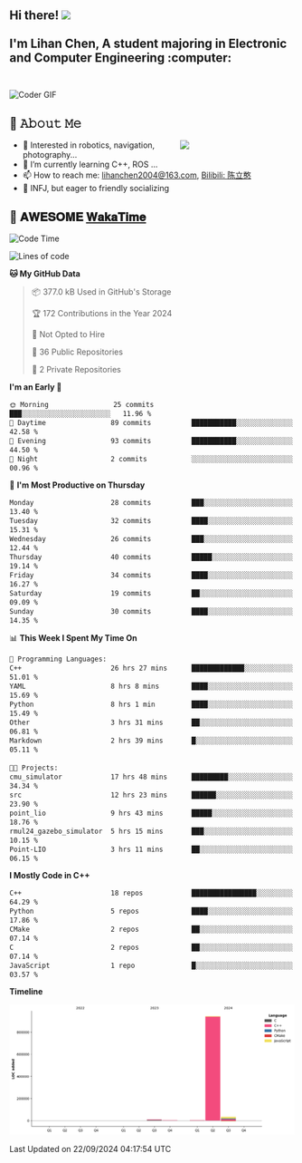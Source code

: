 <h2 align="left">
 <abc>
  <br>Hi there! <img src="https://user-images.githubusercontent.com/42378118/110234147-e3259600-7f4e-11eb-95be-0c4047144dea.gif" width="30"><br>
  <br> I'm Lihan Chen, A student majoring in Electronic and Computer Engineering :computer:<br>
  <br>
 </abc>
</h2>

<img align="center" src="https://media.giphy.com/media/SWoSkN6DxTszqIKEqv/giphy.gif" alt="Coder GIF" width="500">

## :book: 𝙰𝚋𝚘𝚞𝚝 𝙼𝚎

<img align="right" width="40%" src="https://github-readme-stats.vercel.app/api?username=LihanChen2004&show_icons=true&icon_color=CE1D2D&text_color=718096&bg_color=ffffff&hide_title=true" />

- 🌟 Interested in robotics, navigation, photography...
- 🌱 I’m currently learning C++, ROS ... 
- 📫 How to reach me: lihanchen2004@163.com, [Bilibili: 陈立憨](https://space.bilibili.com/170786212)
- 👯 INFJ, but eager to friendly socializing

## 📜 𝐀𝐖𝐄𝐒𝐎𝐌𝐄 [𝐖𝐚𝐤𝐚𝐓𝐢𝐦𝐞](https://github.com/anmol098/waka-readme-stats)

<!--START_SECTION:waka-->
![Code Time](http://img.shields.io/badge/Code%20Time-172%20hrs%2046%20mins-blue)

![Lines of code](https://img.shields.io/badge/From%20Hello%20World%20I%27ve%20Written-990.9%20thousand%20lines%20of%20code-blue)

**🐱 My GitHub Data** 

> 📦 377.0 kB Used in GitHub's Storage 
 > 
> 🏆 172 Contributions in the Year 2024
 > 
> 🚫 Not Opted to Hire
 > 
> 📜 36 Public Repositories 
 > 
> 🔑 2 Private Repositories 
 > 
**I'm an Early 🐤** 

```text
🌞 Morning                25 commits          ███░░░░░░░░░░░░░░░░░░░░░░   11.96 % 
🌆 Daytime                89 commits          ███████████░░░░░░░░░░░░░░   42.58 % 
🌃 Evening                93 commits          ███████████░░░░░░░░░░░░░░   44.50 % 
🌙 Night                  2 commits           ░░░░░░░░░░░░░░░░░░░░░░░░░   00.96 % 
```
📅 **I'm Most Productive on Thursday** 

```text
Monday                   28 commits          ███░░░░░░░░░░░░░░░░░░░░░░   13.40 % 
Tuesday                  32 commits          ████░░░░░░░░░░░░░░░░░░░░░   15.31 % 
Wednesday                26 commits          ███░░░░░░░░░░░░░░░░░░░░░░   12.44 % 
Thursday                 40 commits          █████░░░░░░░░░░░░░░░░░░░░   19.14 % 
Friday                   34 commits          ████░░░░░░░░░░░░░░░░░░░░░   16.27 % 
Saturday                 19 commits          ██░░░░░░░░░░░░░░░░░░░░░░░   09.09 % 
Sunday                   30 commits          ████░░░░░░░░░░░░░░░░░░░░░   14.35 % 
```


📊 **This Week I Spent My Time On** 

```text
💬 Programming Languages: 
C++                      26 hrs 27 mins      █████████████░░░░░░░░░░░░   51.01 % 
YAML                     8 hrs 8 mins        ████░░░░░░░░░░░░░░░░░░░░░   15.69 % 
Python                   8 hrs 1 min         ████░░░░░░░░░░░░░░░░░░░░░   15.49 % 
Other                    3 hrs 31 mins       ██░░░░░░░░░░░░░░░░░░░░░░░   06.81 % 
Markdown                 2 hrs 39 mins       █░░░░░░░░░░░░░░░░░░░░░░░░   05.11 % 

🐱‍💻 Projects: 
cmu_simulator            17 hrs 48 mins      █████████░░░░░░░░░░░░░░░░   34.34 % 
src                      12 hrs 23 mins      ██████░░░░░░░░░░░░░░░░░░░   23.90 % 
point_lio                9 hrs 43 mins       █████░░░░░░░░░░░░░░░░░░░░   18.76 % 
rmul24_gazebo_simulator  5 hrs 15 mins       ███░░░░░░░░░░░░░░░░░░░░░░   10.15 % 
Point-LIO                3 hrs 11 mins       ██░░░░░░░░░░░░░░░░░░░░░░░   06.15 % 
```

**I Mostly Code in C++** 

```text
C++                      18 repos            ████████████████░░░░░░░░░   64.29 % 
Python                   5 repos             ████░░░░░░░░░░░░░░░░░░░░░   17.86 % 
CMake                    2 repos             ██░░░░░░░░░░░░░░░░░░░░░░░   07.14 % 
C                        2 repos             ██░░░░░░░░░░░░░░░░░░░░░░░   07.14 % 
JavaScript               1 repo              █░░░░░░░░░░░░░░░░░░░░░░░░   03.57 % 
```



**Timeline**

![Lines of Code chart](https://raw.githubusercontent.com/LihanChen2004/LihanChen2004/main/assets/bar_graph.png)


 Last Updated on 22/09/2024 04:17:54 UTC
<!--END_SECTION:waka-->

<!--
**LihanChen2004/LihanChen2004** is a ✨ _special_ ✨ repository because its `README.md` (this file) appears on your GitHub profile.

Here are some ideas to get you started:

- 🔭 I’m currently working on ...
- 🌱 I’m currently learning ...
- 👯 I’m looking to collaborate on ...
- 🤔 I’m looking for help with ...
- 💬 Ask me about ...
- 📫 How to reach me: ...
- 😄 Pronouns: ...
- ⚡ Fun fact: ...
-->
